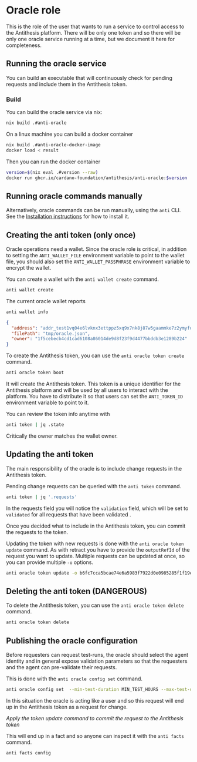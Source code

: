 # Oracle role

This is the role of the user that wants to run a service to control access to the Antithesis platform. There will be only one token and so there will be only one oracle service running at a time, but we document it here for completeness.

## Running the oracle service

You can build an executable that will continuously check for pending requests and include them in the Antithesis token.

### Build

You can build the oracle service via nix:

```bash
nix build .#anti-oracle
```

On a linux machine you can build a docker container

```bash
nix build .#anti-oracle-docker-image
docker load < result
```

Then you can run the docker container

```bash
version=$(nix eval .#version --raw)
docker run ghcr.io/cardano-foundation/antithesis/anti-oracle:$version
```

## Running oracle commands manually

Alternatively, oracle commands can be run manually, using the `anti` CLI. See the [Installation instructions](install.md) for how to install it.

## Creating the anti token (only once)

Oracle operations need a wallet. Since the oracle role is critical, in addition to setting the `ANTI_WALLET_FILE` environment variable to point to the wallet file, you should also set the `ANTI_WALLET_PASSPHRASE` environment variable to encrypt the wallet.

You can create a wallet with the `anti wallet create` command.

```bash
anti wallet create
```

The current oracle wallet reports

```bash
anti wallet info
```

```json
{
  "address": "addr_test1vq04e6lvknx3ettppz5xq9x7nk8j87w5gaammke7z2ymyfqtkl4vv",
  "filePath": "tmp/oracle.json",
  "owner": "1f5cebecb4cd1cad6108a86014de9d8f23f9d4477bbddb3e1289b224"
}
```

To create the Antithesis token, you can use the `anti oracle token create` command.

```bash
anti oracle token boot
```

It will create the Antithesis token. This token is a unique identifier for the Antithesis platform and will be used by all users to interact with the platform. You have to distribute it so that users can set the `ANTI_TOKEN_ID` environment variable to point to it.

You can review the token info anytime with

```bash
anti token | jq .state
```

Critically the owner matches the wallet owner.

## Updating the anti token

The main responsibility of the oracle is to include change requests in the Antithesis token.

Pending change requests can be queried with the `anti token` command.

```bash
anti token | jq '.requests'
```

In the requests field you will notice the `validation` field, which will be set to `validated` for all requests that have been validated .

Once you decided what to include in the Antithesis token, you can commit the requests to the token.

Updating the token with new requests is done with the `anti oracle token update` command. As with retract you have to provide the `outputRefId` of the request you want to update. Multiple requests can be updated at once, so you can provide multiple `-o` options.

```bash
anti oracle token update -o b6fc7cca5bcae74e6a5983f7922d0e0985285f1f19e62ccc9cb9fd4d3766a81b-0
```

## Deleting the anti token (DANGEROUS)

To delete the Antithesis token, you can use the `anti oracle token delete` command.

```bash
anti oracle token delete
```

## Publishing the oracle configuration

Before requesters can request test-runs, the oracle should select the agent identity and in general expose validation parameters so that the requesters and the agent can pre-validate their requests.

This is done with the `anti oracle config set` command.


```bash
anti oracle config set  --min-test-duration MIN_TEST_HOURS --max-test-duration MAX_TEST_HOURS --agent-pkh PUBLIC_KEY_HASH
```

In this situation the oracle is acting like a user and so this request will end up in the Antithesis token as a request for change.

*Apply the token update command to commit the request to the Antithesis token*

This will end up in a fact and so anyone can inspect it with the `anti facts` command.

```bash
anti facts config
```
